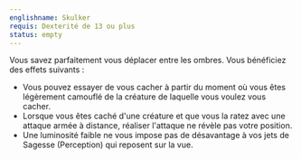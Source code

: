 ```yaml
---
englishname: Skulker
requis: Dexterité de 13 ou plus
status: empty
---
```

Vous savez parfaitement vous déplacer entre les ombres. Vous bénéficiez des effets suivants : 

 - Vous pouvez essayer de vous cacher à partir du moment où vous êtes légèrement camouflé de la créature de laquelle vous voulez vous cacher.
 - Lorsque vous êtes caché d'une créature et que vous la ratez avec une attaque armée à distance, réaliser l'attaque ne révèle pas votre position.
 - Une luminosité faible ne vous impose pas de désavantage à vos jets de Sagesse (Perception) qui reposent sur la vue.
